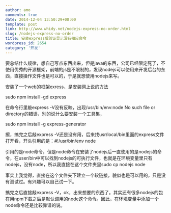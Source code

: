 ```yaml
---
author: amo
comments: true
date: 2014-12-04 13:50:29+00:00
template: post
link: http://www.whidy.net/nodejs-express-no-order.html
slug: /nodejs-express-no-order
title: 安装express后验证显示没有相应命令
wordpress_id: 2654
category: '开发'
---
```


要总结什么规律，想自己写点东西出来，但是java的东西，公司已经限定死了，不使用优秀的开源框架，前端的js是不限制的，发现nodejs可以使用来开发后台的东西，直接操作文件也是可以的，于是就想使用nodejs来写。

安装了一个web的框架exress，是安装网上说的方法

sudo npm install -gd express

在命令行里敲express -V没有反映，出现/usr/bin/env:node No such file or directory的错误，别的说什么要安装一个工具集，

sudo npm install -g express-generator

擦，搞完之后敲express -V还是没有用，后来找usr/local/bin里面的express文件打开看，开头引用的是：#!/usr/bin/env node

引用的是node命令，但是node命令在安装了nodejs后一直使用的是nodejs的命令，在user/bin中可以找到nodejs的可执行文件，也就是在环境变量里只有nodejs，没有node，所以我直接在这个文件夹里sudo cp nodejs node

事实上我觉得，直接在这个文件夹下建立一个软链接，貌似也是可以用的，只是没有测试过。有兴趣可以自己试一下。

搞完之后直接敲express -V，ok，出来想要的东西了。其实还有很多nodejs的包在用npm下载之后是默认调用的node这个命令。因此，在环境变量中添加一个node命令还是比较靠谱的说。
